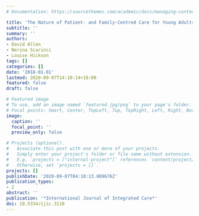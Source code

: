 ```yaml
---
# Documentation: https://sourcethemes.com/academic/docs/managing-content/

title: 'The Nature of Patient- and Family-Centred Care for Young Adults Living with Chronic Disease and their Family Members: A Systematic Review'
subtitle: ''
summary: ''
authors:
- David Allen
- Nerina Scarinci
- Louise Hickson
tags: []
categories: []
date: '2018-01-01'
lastmod: 2020-09-07T14:10:14+10:00
featured: false
draft: false

# Featured image
# To use, add an image named `featured.jpg/png` to your page's folder.
# Focal points: Smart, Center, TopLeft, Top, TopRight, Left, Right, BottomLeft, Bottom, BottomRight.
image:
  caption: ''
  focal_point: ''
  preview_only: false

# Projects (optional).
#   Associate this post with one or more of your projects.
#   Simply enter your project's folder or file name without extension.
#   E.g. `projects = ["internal-project"]` references `content/project/deep-learning/index.md`.
#   Otherwise, set `projects = []`.
projects: []
publishDate: '2020-09-07T04:10:13.889676Z'
publication_types:
- 2
abstract: ''
publication: '*International Journal of Integrated Care*'
doi: 10.5334/ijic.3110
---
```

